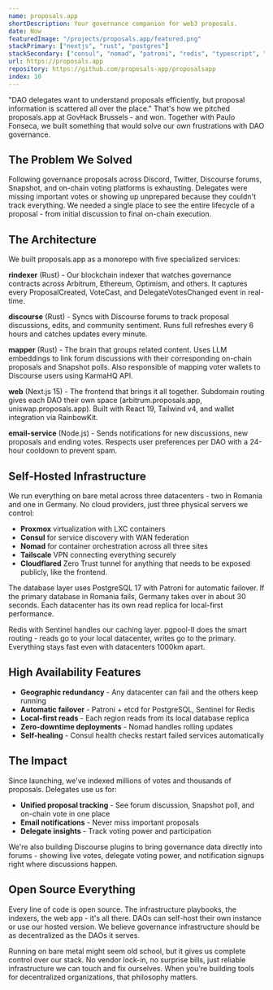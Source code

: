 ```yaml
---
name: proposals.app
shortDescription: Your governance companion for web3 proposals.
date: Now
featuredImage: "/projects/proposals.app/featured.png"
stackPrimary: ["nextjs", "rust", "postgres"]
stackSecondary: ["consul", "nomad", "patroni", "redis", "typescript", "alloy", "tailwind"]
url: https://proposals.app
repository: https://github.com/proposals-app/proposalsapp
index: 10
---
```


"DAO delegates want to understand proposals efficiently, but proposal information is scattered all over the place." That's how we pitched proposals.app at GovHack Brussels - and won. Together with Paulo Fonseca, we built something that would solve our own frustrations with DAO governance.

## The Problem We Solved

Following governance proposals across Discord, Twitter, Discourse forums, Snapshot, and on-chain voting platforms is exhausting. Delegates were missing important votes or showing up unprepared because they couldn't track everything. We needed a single place to see the entire lifecycle of a proposal - from initial discussion to final on-chain execution.

## The Architecture

We built proposals.app as a monorepo with five specialized services:

**rindexer** (Rust) - Our blockchain indexer that watches governance contracts across Arbitrum, Ethereum, Optimism, and others. It captures every ProposalCreated, VoteCast, and DelegateVotesChanged event in real-time.

**discourse** (Rust) - Syncs with Discourse forums to track proposal discussions, edits, and community sentiment. Runs full refreshes every 6 hours and catches updates every minute.

**mapper** (Rust) - The brain that groups related content. Uses LLM embeddings to link forum discussions with their corresponding on-chain proposals and Snapshot polls. Also responsible of mapping voter wallets to Discourse users using KarmaHQ API.

**web** (Next.js 15) - The frontend that brings it all together. Subdomain routing gives each DAO their own space (arbitrum.proposals.app, uniswap.proposals.app). Built with React 19, Tailwind v4, and wallet integration via RainbowKit.

**email-service** (Node.js) - Sends notifications for new discussions, new proposals and ending votes. Respects user preferences per DAO with a 24-hour cooldown to prevent spam.

## Self-Hosted Infrastructure

We run everything on bare metal across three datacenters - two in Romania and one in Germany. No cloud providers, just three physical servers we control:

- **Proxmox** virtualization with LXC containers
- **Consul** for service discovery with WAN federation
- **Nomad** for container orchestration across all three sites
- **Tailscale** VPN connecting everything securely
- **Cloudflared** Zero Trust tunnel for anything that needs to be exposed publicly, like the frontend.

The database layer uses PostgreSQL 17 with Patroni for automatic failover. If the primary database in Romania fails, Germany takes over in about 30 seconds. Each datacenter has its own read replica for local-first performance.

Redis with Sentinel handles our caching layer. pgpool-II does the smart routing - reads go to your local datacenter, writes go to the primary. Everything stays fast even with datacenters 1000km apart.

## High Availability Features

- **Geographic redundancy** - Any datacenter can fail and the others keep running
- **Automatic failover** - Patroni + etcd for PostgreSQL, Sentinel for Redis
- **Local-first reads** - Each region reads from its local database replica
- **Zero-downtime deployments** - Nomad handles rolling updates
- **Self-healing** - Consul health checks restart failed services automatically

## The Impact

Since launching, we've indexed millions of votes and thousands of proposals. Delegates use us for:

- **Unified proposal tracking** - See forum discussion, Snapshot poll, and on-chain vote in one place
- **Email notifications** - Never miss important proposals
- **Delegate insights** - Track voting power and participation

We're also building Discourse plugins to bring governance data directly into forums - showing live votes, delegate voting power, and notification signups right where discussions happen.

## Open Source Everything

Every line of code is open source. The infrastructure playbooks, the indexers, the web app - it's all there. DAOs can self-host their own instance or use our hosted version. We believe governance infrastructure should be as decentralized as the DAOs it serves.

Running on bare metal might seem old school, but it gives us complete control over our stack. No vendor lock-in, no surprise bills, just reliable infrastructure we can touch and fix ourselves. When you're building tools for decentralized organizations, that philosophy matters.
